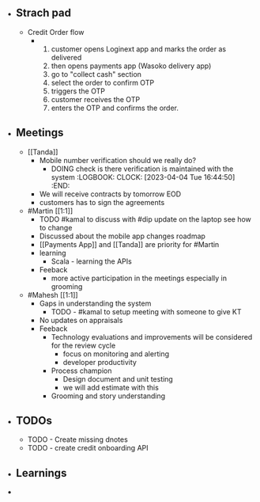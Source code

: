 - ## Strach pad
	- Credit Order flow
		- 1. customer opens Loginext app and marks the order as delivered
		  2. then opens payments app (Wasoko delivery app) 
		  3. go to "collect cash"  section
		  4. select the order to confirm OTP
		  5. triggers the OTP
		  6. customer receives the OTP
		  7. enters the OTP and confirms the order.
- ## Meetings
	- [[Tanda]]
		- Mobile number verification should we really do?
			- DOING check is there verification is maintained with the system
			  :LOGBOOK:
			  CLOCK: [2023-04-04 Tue 16:44:50]
			  :END:
		- We will receive contracts by tomorrow EOD
		- customers has to sign the agreements
	- #Martin [[1:1]]
		- TODO #kamal to discuss with #dip update on the laptop see how to change
		- Discussed about the mobile app changes roadmap
		- [[Payments App]] and [[Tanda]] are priority for #Martin
		- learning
			- Scala - learning the APIs
		- Feeback
			- more active participation in the meetings especially in grooming
	- #Mahesh [[1:1]]
		- Gaps in understanding the system
			- TODO  - #kamal to setup meeting with someone to give KT
		- No updates on appraisals
		- Feeback
			- Technology evaluations and improvements will be considered for the review cycle
				- focus on monitoring and alerting
				- developer productivity
			- Process champion
				- Design document and unit testing
				- we will add estimate with this
			- Grooming and story understanding
- ## TODOs
	- TODO  - Create missing dnotes
	- TODO - create credit onboarding API
- ## Learnings
-